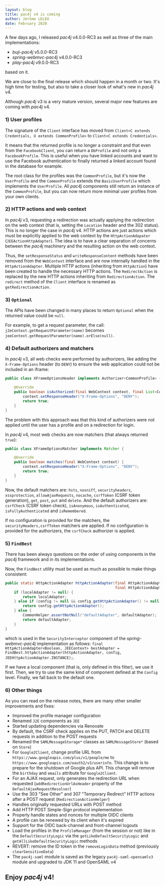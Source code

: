 ```yaml
---
layout: blog
title: pac4j v4 is coming
author: Jérôme LELEU
date: February 2020
---
```


A few days ago, I released *pac4j* v4.0.0-RC3 as well as three of the main implementations:

- *buji-pac4j* v5.0.0-RC3
- *spring-webmvc-pac4j* v4.0.0-RC3
- *play-pac4j* v9.0.0-RC3

based on it.

We are close to the final release which should happen in a month or two. It's high time for testing, but also to take a closer look of what's new in *pac4j* v4.

Although *pac4j* v3 is a very mature version, several major new features are coming with *pac4j* v4.

### 1) User profiles

The signature of the `Client` interface has moved from `Client<C extends Credentials, U extends CommonProfile>` to `Client<C extends Credentials>`.

It means that the returned profile is no longer a constraint and that even from the `FacebookClient`, you can return a `DbProfile` and not only a `FacebookProfile`.
This is useful when you have linked accounts and want to use the Facebook authentication to finally returned a linked account found in the database for example.

The root class for the profiles was the `CommonProfile`, but it's now the `UserProfile` and the `CommonProfile` extends the `BasicUserProfile` which implements the `UserProfile`.
All *pac4j* components still return an instance of the `CommonProfile`, but you can now return more minimal user profiles from your own clients.

### 2) HTTP actions and web context

In *pac4j* v3, requesting a redirection was actually applying the redirection on the web context (that is, setting the `Location` header and the 302 status).
This is no longer the case in *pac4j* v4. HTTP actions are just actions which must be explicitly applied to the web context by the `HttpActionAdapater` (`JEEActionHttpAdapter`).
The idea is to have a clear separation of concerns between the *pac4j* machinery and the resulting action on the web context.

Thus, the `setResponseStatus` and `writeResponseContent` methods have been removed from the `WebContext` interface and are now internally handled in the `HttpActionAdapter`.
Multiple HTTP actions (inheriting from `HttpAction`) have been created to handle the necessary HTTP actions. The `RedirectAction` is replaced by the new HTTP actions inheriting from `RedirectionAction`.
The `redirect` method of the `Client` interface is renamed as `getRedirectionAction`.

### 3) `Optional`

The APIs have been changed in many places to return `Optional`  when the returned value could be `null`.

For example, to get a request parameter, the call: `j2eContext.getRequestParameter(name)` becomes `jeeContext.getRequestParameter(name).orElse(null)`.

### 4) Default authorizers and matchers

In *pac4j* v3, all web checks were performed by authorizers, like adding the `X-Frame-Options` header (to `DENY`) to ensure the web application could not be included in an iframe:

```java
public class XFrameOptionsHeader implements Authorizer<CommonProfile> {

    @Override
    public boolean isAuthorized(final WebContext context, final List<CommonProfile> profiles) {
        context.setResponseHeader("X-Frame-Options", "DENY");
        return true;
    }
}
```

The problem with this approach was that this kind of authorizers were not applied until the user has a profile and on a redirection for login.

In *pac4j* v4, most web checks are now matchers (that always returned `true`):

```java
public class XFrameOptionsMatcher implements Matcher {

    @Override
    public boolean matches(final WebContext context) {
        context.setResponseHeader("X-Frame-Options", "DENY");
        return true;
    }
}
```

Now, the default matchers are: `hsts`, `nosniff`, `securityheaders`, `xssprotection`, `allowAjaxRequests`, `nocache`, `csrfToken` (CSRF token generation), `get`, `post`, `put` and `delete`.
And the default authorizers are: `csrfCheck` (CSRF token check), `isAnonymous`, `isAuthenticated`, `isFullyAuthenticated` and `isRemembered`.

If no configuration is provided for the matchers, the `securityHeaders,csrfToken` matchers are applied.
If no configuration is provided for the authorizers, the `csrfCheck` authorizer is applied.

### 5) `FindBest`

There has been always questions on the order of using components in the *pac4j* framework and in its implementations.

Now, the `FindBest` utility must be used as much as possible to make things consistent:

```java
public static HttpActionAdapter httpActionAdapter(final HttpActionAdapter localAdapter, final Config config,
                                                  final HttpActionAdapter defaultAdapter) {
    if (localAdapter != null) {
        return localAdapter;
    } else if (config != null && config.getHttpActionAdapter() != null) {
        return config.getHttpActionAdapter();
    } else {
        CommonHelper.assertNotNull("defaultAdapter", defaultAdapter);
        return defaultAdapter;
    }
}
```

which is used in the `SecurityInterceptor` component of the *spring-webmvc-pac4j* implementation as follows: `final HttpActionAdapter<Boolean, JEEContext> bestAdapter = FindBest.httpActionAdapter(httpActionAdapter, config, JEEHttpActionAdapter.INSTANCE);`.

If we have a local component (that is, only defined in this filter), we use it first. Then, we try to use the same kind of component defined at the `Config` level.
Finally, we fall back to the default one.

### 6) Other things

As you can read on the release notes, there are many other smaller improvements and fixes:

- Improved the profile manager configuration
- Renamed `J2E` components as `JEE`
- Started updating dependencies via Renovate
- By default, the CSRF check applies on the PUT, PATCH and DELETE requests in addition to the POST requests
- Renamed the `SAMLMessageStorage*` classes as `SAMLMessageStore*` (based on `Store`)
- For `Google2Client`, change profile URL from `https://www.googleapis.com/plus/v1/people/me` to `https://www.googleapis.com/oauth2/v3/userinfo`. This change is to prepare for the shutdown of Google plus API. This change will remove the `birthday` and `emails` attribute for `Google2Client`.
- For an AJAX request, only generates the redirection URL when requested (`addRedirectionUrlAsHeader` property of the `DefaultAjaxRequestResolver`)
- Use the 303 "See Other" and 307 "Temporary Redirect" HTTP actions after a POST request (`RedirectionActionHelper`)
- Handles originally requested URLs with POST method
- Add HTTP POST Simple-Sign protocol implementation
- Properly handle states and nonces for multiple OIDC clients
- A profile can be renewed by its client when it's expired
- Support for the OIDC back-channel and front-channel logouts
- Load the profiles in the `ProfileManager` (from the session or not) like in the `DefaultSecurityLogic` via the `getLikeDefaultSecurityLogic` and `getAllLikeDefaultSecurityLogic` methods
- REVERT: remove the ID token in the `removeLoginData`  method (previously `clearSensitiveData`)
- The `pac4j-saml` module is saved as the legacy `pac4j-saml-opensamlv3` module and upgraded to JDK 11 and OpenSAML v4

## Enjoy *pac4j* v4!
